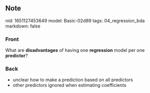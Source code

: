 ## Note
nid: 1651127453649
model: Basic-02d89
tags: 04_regression_bda
markdown: false

### Front
What are <b>disadvantages</b> of having one <b>regression</b> model
per one <b>predictor</b>?

### Back
<ul><li>unclear how to make a prediction based on all predictors</li><li>other predictors ignored when estimating coefficients</li></ul>
